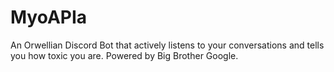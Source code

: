 # MyoAPIa
An Orwellian Discord Bot that actively listens to your conversations and tells you how toxic you are. Powered by Big Brother Google.
